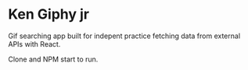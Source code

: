 # Ken Giphy jr

Gif searching app built for indepent practice fetching data from external APIs with React.

Clone and NPM start to run.
